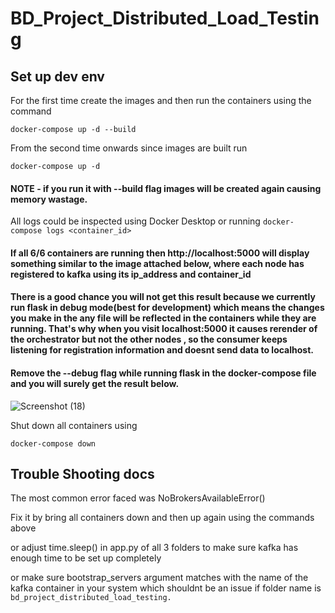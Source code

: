 # BD_Project_Distributed_Load_Testing

## Set up dev env

For the first time create the images and then run the containers using the command

`docker-compose up -d --build`

From the second time onwards since images are built run 

`docker-compose up -d`

#### NOTE - if you run it with --build flag images will be created again causing memory wastage.

All logs could be inspected using Docker Desktop or running `docker-compose logs <container_id>`

#### If all 6/6 containers are running then http://localhost:5000 will display something similar to the image attached below, where each node has registered to kafka using its ip_address and container_id

#### There is a good chance you will not get this result because we currently run flask in debug mode(best for development) which means the changes you make in the any file will be reflected in the containers while they are running. That's why when you visit localhost:5000 it causes rerender of the orchestrator but not the other nodes , so the consumer keeps listening for registration information and doesnt send data to localhost.

#### Remove the --debug flag while running flask in the docker-compose file and you will surely get the result below.

![Screenshot (18)](https://github.com/anaghasid/BD_Project_Distributed_Load_Testing/assets/112763290/d42101f2-7a5f-43d4-988c-a5690b89dce1)

Shut down all containers using 

`docker-compose down`

## Trouble Shooting docs

The most common error faced was NoBrokersAvailableError()

Fix it by bring all containers down and then up again using the commands above

or adjust time.sleep() in app.py of all 3 folders to make sure kafka has enough time to be set up completely

or make sure bootstrap_servers argument matches with the name of the kafka container in your system which shouldnt be an issue if folder name is `bd_project_distributed_load_testing.`



